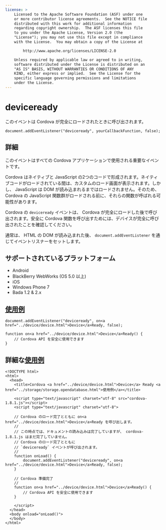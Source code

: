 ```yaml
---
license: >
    Licensed to the Apache Software Foundation (ASF) under one
    or more contributor license agreements.  See the NOTICE file
    distributed with this work for additional information
    regarding copyright ownership.  The ASF licenses this file
    to you under the Apache License, Version 2.0 (the
    "License"); you may not use this file except in compliance
    with the License.  You may obtain a copy of the License at

        http://www.apache.org/licenses/LICENSE-2.0

    Unless required by applicable law or agreed to in writing,
    software distributed under the License is distributed on an
    "AS IS" BASIS, WITHOUT WARRANTIES OR CONDITIONS OF ANY
    KIND, either express or implied.  See the License for the
    specific language governing permissions and limitations
    under the License.
---
```


deviceready
===========

このイベントは Cordova が完全にロードされたときに呼び出されます。

    document.addEventListener("deviceready", yourCallbackFunction, false);

詳細
-------

このイベントはすべての Cordova アプリケーションで使用される重要なイベントです。

Cordova はネイティブと JavaScript の2つのコードで形成されます。ネイティブコードがロードされている間は、カスタムのロード画面が表示されます。しかし、 JavaScript は DOM が読み込まれるまではロードされません。そのため、 Cordova の JavaScript 関数群がロードされる前に、それらの関数が呼ばれる可能性があります。

Cordova の `deviceready` イベントは、 Cordova が完全にロードした後で呼び出されます。安全に Cordova 関数を呼び出すためには、デバイスが完全に呼び出されたことを確認してください。

通常は、 HTML の DOM が読み込まれた後、 `document.addEventListener` を通じてイベントリスナーをセットします。

サポートされているプラットフォーム
-------------------

- Android
- BlackBerry WebWorks (OS 5.0 以上)
- iOS
- Windows Phone 7
- Bada 1.2 & 2.x

<a href="../storage/storage.opendatabase.html">使用例</a>
-------------

    document.addEventListener("deviceready", on<a href="../device/device.html">Device</a>Ready, false);

    function on<a href="../device/device.html">Device</a>Ready() {
        // Cordova API を安全に使用できます
    }

詳細な<a href="../storage/storage.opendatabase.html">使用例</a>
------------

    <!DOCTYPE html>
    <html>
      <head>
        <title>Cordova <a href="../device/device.html">Device</a> Ready <a href="../storage/storage.opendatabase.html">使用例</a></title>

        <script type="text/javascript" charset="utf-8" src="cordova-1.8.1.js"></script>
        <script type="text/javascript" charset="utf-8">

        // Cordova のロード完了とともに on<a href="../device/device.html">Device</a>Ready を呼び出します。
        //
        // この時点では、ドキュメントの読み込みは完了していますが、 cordova-1.8.1.js はまだ完了していません。
        // Cordova のロード完了とともに
        // `deviceready` イベントが呼び出されます。
        //
        function onLoad() {
            document.addEventListener("deviceready", on<a href="../device/device.html">Device</a>Ready, false);
        }

        // Cordova 準備完了
        //
        function on<a href="../device/device.html">Device</a>Ready() {
            // Cordova API を安全に使用できます
        }

        </script>
      </head>
      <body onload="onLoad()">
      </body>
    </html>
